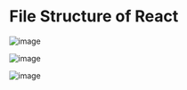 # File Structure of React
![image](https://github.com/user-attachments/assets/558405ef-2392-44fe-9400-8e0b4d1d2f1c)

![image](https://github.com/user-attachments/assets/ef34ef0f-f41c-49eb-aa2c-43288f73531f)

![image](https://github.com/user-attachments/assets/01e4c2e2-c6ba-4d73-b690-dddb2657cab8)

